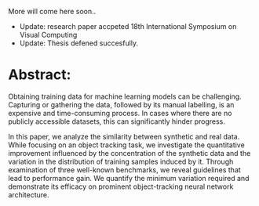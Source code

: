 More will come here soon..

* Update: research paper accpeted 18th International Symposium on Visual Computing
* Update: Thesis defened succesfully.

# Abstract:
Obtaining training data for machine learning models can be challenging. Capturing or gathering the data, followed by its manual labelling, is an expensive and time-consuming process. In cases where there are no publicly accessible datasets, this can significantly hinder progress. 

In this paper, we analyze the similarity between synthetic and real data. While focusing on an object tracking task, we investigate the quantitative improvement influenced by the concentration of the synthetic data and the variation in the distribution of training samples induced by it. Through examination of three well-known benchmarks, we reveal guidelines that lead to performance gain. We quantify the minimum variation required and demonstrate its efficacy on prominent object-tracking neural network architecture.

